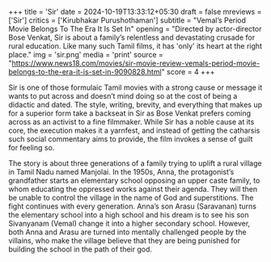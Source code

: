 +++
title = 'Sir'
date = 2024-10-19T13:33:12+05:30
draft = false
mreviews = ['Sir']
critics = ['Kirubhakar Purushothaman']
subtitle = "Vemal’s Period Movie Belongs To The Era It Is Set In"
opening = "Directed by actor-director Bose Venkat, Sir is about a family’s relentless and devastating crusade for rural education. Like many such Tamil films, it has 'only' its heart at the right place."
img = 'sir.png'
media = 'print'
source = "https://www.news18.com/movies/sir-movie-review-vemals-period-movie-belongs-to-the-era-it-is-set-in-9090828.html"
score = 4
+++

Sir is one of those formulaic Tamil movies with a strong cause or message it wants to put across and doesn’t mind doing so at the cost of being a didactic and dated. The style, writing, brevity, and everything that makes up for a superior form take a backseat in Sir as Bose Venkat prefers coming across as an activist to a fine filmmaker. While Sir has a noble cause at its core, the execution makes it a yarnfest, and instead of getting the catharsis such social commentary aims to provide, the film invokes a sense of guilt for feeling so.

The story is about three generations of a family trying to uplift a rural village in Tamil Nadu named Manjolai. In the 1950s, Anna, the protagonist’s grandfather starts an elementary school opposing an upper caste family, to whom educating the oppressed works against their agenda. They will then be unable to control the village in the name of God and superstitions. The fight continues with every generation. Anna’s son Arasu (Saravanan) turns the elementary school into a high school and his dream is to see his son Sivanyanam (Vemal) change it into a higher secondary school. However, both Anna and Arasu are turned into mentally challenged people by the villains, who make the village believe that they are being punished for building the school in the path of their god.

